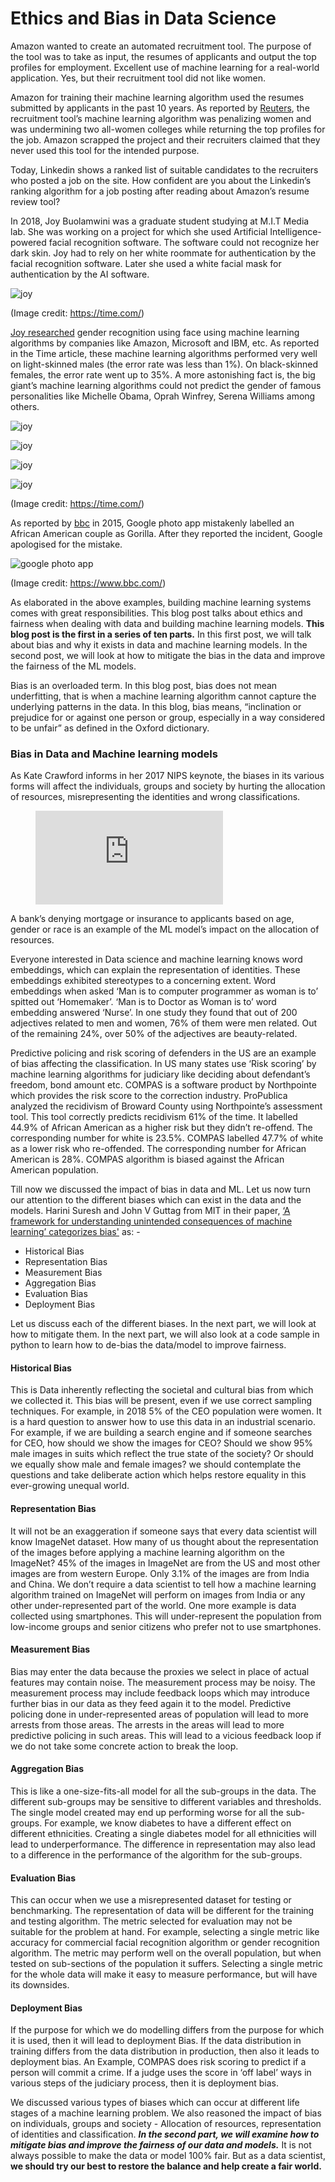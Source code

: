 # Ethics and Bias in Data Science

Amazon wanted to create an automated recruitment tool. The purpose of the tool was to take as input, the resumes of applicants and output the top profiles for employment. Excellent use of machine learning for a real-world application. Yes, but their recruitment tool did not like women.

Amazon for training their machine learning algorithm used the resumes submitted by applicants in the past 10 years. As reported by [Reuters](https://time.com/5520558/artificial-intelligence-racial-gender-bias/), the recruitment tool’s machine learning algorithm was penalizing women and was undermining two all-women colleges while returning the top profiles for the job. Amazon scrapped the project and their recruiters claimed that they never used this tool for the intended purpose.

Today, Linkedin shows a ranked list of suitable candidates to the recruiters who posted a job on the site. How confident are you about the Linkedin’s ranking algorithm for a job posting after reading about Amazon’s resume review tool?

In 2018, Joy Buolamwini was a graduate student studying at M.I.T Media lab. She was working on a project for which she used Artificial Intelligence-powered facial recognition software. The software could not recognize her dark skin. Joy had to rely on her white roommate for authentication by the facial recognition software. Later she used a white facial mask for authentication by the AI software.

![joy](/images/joy_white_mask.png)

 (Image credit: https://time.com/)

[Joy researched](https://time.com/5520558/artificial-intelligence-racial-gender-bias/) gender recognition using face using machine learning algorithms by companies like Amazon, Microsoft and IBM, etc. As reported in the Time article, these machine learning algorithms performed very well on light-skinned males (the error rate was less than 1%). On black-skinned females, the error rate went up to 35%. A more astonishing fact is, the big giant’s machine learning algorithms could not predict the gender of famous personalities like Michelle Obama, Oprah Winfrey, Serena Williams among others.

![joy](/images/gender_bias.png)

![joy](/images/michelle_obama.png)

![joy](/images/serena_williams.png)

![joy](/images/oprah_winfrey.png)

(Image credit: https://time.com/)

As reported by [bbc](https://www.bbc.com/news/technology-33347866) in 2015, Google photo app mistakenly labelled an African American couple as Gorilla. After they reported the incident, Google apologised for the mistake.

![google photo app](/images/google_photo.jpg)

(Image credit: https://www.bbc.com/)

As elaborated in the above examples, building machine learning systems comes with great responsibilities. This blog post talks about ethics and fairness when dealing with data and building machine learning models. **This blog post is the first in a series of ten parts.** In this first post, we will talk about bias and why it exists in data and machine learning models. In the second post, we will look at how to mitigate the bias in the data and improve the fairness of the ML models.

Bias is an overloaded term. In this blog post, bias does not mean underfitting, that is when a machine learning algorithm cannot capture the underlying patterns in the data. In this blog, bias means, “inclination or prejudice for or against one person or group, especially in a way considered to be unfair” as defined in the Oxford dictionary.

### **Bias in Data and Machine learning models**

As Kate Crawford  informs in her 2017 NIPS keynote, the biases in its various forms will affect the individuals, groups and society by hurting the allocation of resources, misrepresenting the identities and wrong classifications.


<figure class="video_container">
  <iframe src="https://www.youtube.com/embed/fMym_BKWQzk" frameborder="0" allowfullscreen="true"> </iframe>
</figure>


A bank’s denying mortgage or insurance to applicants based on age, gender or race is an example of the ML model’s impact on the allocation of resources.

Everyone interested in Data science and machine learning knows word embeddings, which can explain the representation of identities. These embeddings exhibited stereotypes to a concerning extent. Word embeddings when asked ‘Man is to computer programmer as woman is to’ spitted out ‘Homemaker’. ‘Man is to Doctor as Woman is to’ word embedding answered ‘Nurse’. In one study they found that out of 200 adjectives related to men and women, 76% of them were men related. Out of the remaining 24%, over 50% of the adjectives are beauty-related.

Predictive policing and risk scoring of defenders in the US are an example of bias affecting the classification. In US  many states use ‘Risk scoring’ by machine learning algorithms for judiciary like deciding about defendant’s freedom, bond amount etc. COMPAS is a software product by Northpointe which provides the risk score to the correction industry. ProPublica analyzed the recidivism of Broward County using Northpointe’s assessment tool. This tool correctly predicts recidivism 61% of the time. It labelled 44.9% of African American as a higher risk but they didn’t re-offend. The corresponding number for white is 23.5%. COMPAS labelled 47.7% of white as a lower risk who re-offended. The corresponding number for African American is 28%. COMPAS algorithm is biased against the African American population.

Till now we discussed the impact of bias in data and ML. Let us now turn our attention to the different biases which can exist in the data and the models. Harini Suresh and John V Guttag from MIT in their paper, [‘A framework for understanding unintended consequences of machine learning’ categorizes bias'](https://arxiv.org/abs/1901.10002) as: - 
-  Historical Bias
-  Representation Bias
-  Measurement Bias
-  Aggregation Bias
-  Evaluation Bias
-  Deployment Bias

Let us discuss each of the different biases. In the next part, we will look at how to mitigate them. In the next part, we will also look at a code sample in python to learn how to de-bias the data/model to improve fairness.

#### Historical Bias
This is Data inherently reflecting the societal and cultural bias from which we collected it. This bias will be present, even if we use correct sampling techniques. For example, in 2018 5% of the CEO population were women. It is a hard question to answer how to use this data in an industrial scenario. For example, if we are building a search engine and if someone searches for CEO, how should we show the images for CEO? Should we show 95% male images in suits which reflect the true state of the society? Or should we equally show male and female images? we should contemplate the questions and take deliberate action which helps restore equality in this ever-growing unequal world.

#### Representation Bias
It will not be an exaggeration if someone says that every data scientist will know ImageNet dataset. How many of us thought about the representation of the images before applying a machine learning algorithm on the ImageNet? 45% of the images in ImageNet are from the US and most other images are from western Europe. Only 3.1% of the images are from India and China. We don’t require a data scientist to tell how a machine learning algorithm trained on ImageNet will perform on images from India or any other under-represented part of the world. One more example is data collected using smartphones. This will under-represent the population from low-income groups and senior citizens who prefer not to use smartphones.

#### Measurement Bias
Bias may enter the data because the proxies we select in place of actual features may contain noise. The measurement process may be noisy. The measurement process may include feedback loops which may introduce further bias in our data as they feed again it to the model. Predictive policing done in under-represented areas of population will lead to more arrests from those areas. The arrests in the areas will lead to more predictive policing in such areas. This will lead to a vicious feedback loop if we do not take some concrete action to break the loop.

#### Aggregation Bias
This is like a one-size-fits-all model for all the sub-groups in the data. The different sub-groups may be sensitive to different variables and thresholds. The single model created may end up performing worse for all the sub-groups. For example, we know diabetes to have a different effect on different ethnicities. Creating a single diabetes model for all ethnicities will lead to underperformance. The difference in representation may also lead to a difference in the performance of the algorithm for the sub-groups.

#### Evaluation Bias
This can occur when we use a misrepresented dataset for testing or benchmarking. The representation of data will be different for the training and testing algorithm. The metric selected for evaluation may not be suitable for the problem at hand. For example, selecting a single metric like accuracy for commercial facial recognition algorithm or gender recognition algorithm. The metric may perform well on the overall population, but when tested on sub-sections of the population it suffers. Selecting a single metric for the whole data will make it easy to measure performance, but will have its downsides.

#### Deployment Bias
If the purpose for which we do modelling differs from the purpose for which it is used, then it will lead to deployment Bias. If the data distribution in training differs from the data distribution in production, then also it leads to deployment bias. An Example, COMPAS does risk scoring to predict if a person will commit a crime. If a judge uses the score in ‘off label’ ways in various steps of the judiciary process, then it is deployment bias.

We discussed various types of biases which can occur at different life stages of a machine learning problem. We also reasoned the impact of bias on individuals, groups and society - Allocation of resources, representation of identities and classification. **_In the second part, we will examine how to mitigate bias and improve the fairness of our data and models._** It is not always possible to make the data or model 100% fair. But as a data scientist, **we should try our best to restore the balance and help create a fair world.**
